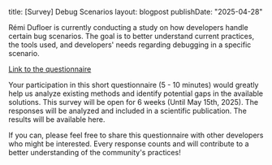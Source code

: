 title: [Survey] Debug Scenarios
layout: blogpost
publishDate: "2025-04-28"

Rémi Dufloer is currently conducting a study on how developers handle certain bug scenarios.
The goal is to better understand current practices, the tools used, and developers' needs regarding debugging in a specific scenario.

[Link to the questionnaire](https://sondages.inria.fr/index.php/462191?lang=en)

Your participation in this short questionnaire (5 - 10 minutes) would greatly help us analyze existing methods and identify potential gaps in the available solutions.
This survey will be open for 6 weeks (Until May 15th, 2025). The responses will be analyzed and included in a scientific publication. The results will be available here.

If you can, please feel free to share this questionnaire with other developers who might be interested.
Every response counts and will contribute to a better understanding of the community's practices!
